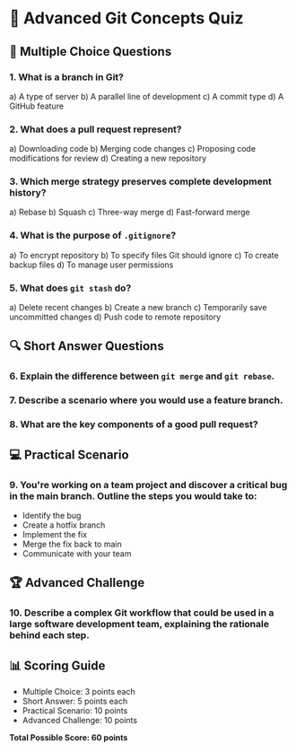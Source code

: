 # 🚀 Advanced Git Concepts Quiz

## 📝 Multiple Choice Questions

### 1. What is a branch in Git?
a) A type of server
b) A parallel line of development
c) A commit type
d) A GitHub feature

### 2. What does a pull request represent?
a) Downloading code
b) Merging code changes
c) Proposing code modifications for review
d) Creating a new repository

### 3. Which merge strategy preserves complete development history?
a) Rebase
b) Squash
c) Three-way merge
d) Fast-forward merge

### 4. What is the purpose of `.gitignore`?
a) To encrypt repository
b) To specify files Git should ignore
c) To create backup files
d) To manage user permissions

### 5. What does `git stash` do?
a) Delete recent changes
b) Create a new branch
c) Temporarily save uncommitted changes
d) Push code to remote repository

## 🔍 Short Answer Questions

### 6. Explain the difference between `git merge` and `git rebase`.

### 7. Describe a scenario where you would use a feature branch.

### 8. What are the key components of a good pull request?

## 💻 Practical Scenario

### 9. You're working on a team project and discover a critical bug in the main branch. Outline the steps you would take to:
- Identify the bug
- Create a hotfix branch
- Implement the fix
- Merge the fix back to main
- Communicate with your team

## 🏆 Advanced Challenge

### 10. Describe a complex Git workflow that could be used in a large software development team, explaining the rationale behind each step.

## 📊 Scoring Guide
- Multiple Choice: 3 points each
- Short Answer: 5 points each
- Practical Scenario: 10 points
- Advanced Challenge: 10 points

**Total Possible Score: 60 points**
